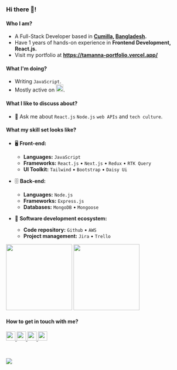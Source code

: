 <!--
[website]: https://taibislamdipu.netlify.app/
[facebook]: https://web.facebook.com/chayabithy.kusum/
[twitter]: https://twitter.com/BithyTamanna
[linkedin]: https://www.linkedin.com/in/tamanna-akter/
[medium]: https://taibislamdipu.medium.com/
[email]: tamannabithy14@gmail.com -->

### Hi there 👋!

#### Who I am?

- A Full-Stack Developer based in **[Cumilla](https://en.wikipedia.org/wiki/Comilla), [Bangladesh](https://en.wikipedia.org/wiki/Bangladesh).**
- Have 1 years of hands-on experience in **Frontend Development, React.js.**
- Visit my portfolio at **https://tamanna-portfolio.vercel.app/**

#### What I'm doing?

- Writing `JavaScript`.
- Mostly active on <a href="https://www.linkedin.com/in/tamanna-akter/"><img src="https://cdn-icons-png.flaticon.com/512/174/174857.png" height=20></a>.
<!-- - Building **[CHT-Travel](https://cht-travel.netlify.app/)** as an travel agency project. -->

#### What I like to discuss about?

- 💬 Ask me about `React.js` `Node.js` `web APIs` and `tech culture`.

#### What my skill set looks like?

- 🖥 **Front-end:**

  - **Languages:** `JavaScript`
  - **Frameworks:** `React.js` • `Next.js` • `Redux` • `RTK Query`
  - **UI Toolkit:** `Tailwind` • `Bootstrap` • `Daisy Ui`

- 🗄️ **Back-end:**

  - **Languages:** `Node.js`
  - **Frameworks:** `Express.js`
  - **Databases:** `MongoDB` • `Mongoose`

- 🎡 **Software development ecosystem:**

  - **Code repository:** `Github` • `AWS`
  - **Project management:** `Jira` • `Trello`

<!--Github Stats-->
<p float="left">
<img height="180em" src="https://github-readme-stats.vercel.app/api?username=tamannaBithy" /> 
<img height="180em" src="https://github-readme-stats.vercel.app/api/top-langs/?username=tamannaBithy"/>
</p>

#### How to get in touch with me?

<p left="center">
<a href="https://www.linkedin.com/in/tamanna-akter/">
  <img src="https://img.shields.io/badge/linkedin-%230077B5.svg?&style=for-the-badge&logo=linkedin&logoColor=white" height=25>
</a> 
<a href="https://www.facebook.com/tamannaBithy14/">
  <img src="https://img.shields.io/badge/Facebook-1877F2?style=for-the-badge&logo=facebook&logoColor=white" height=25>
</a>
<a href="https://medium.com/@bimurto.bithy14">
  <img src="https://img.shields.io/badge/medium-%231DA1F2.svg?&style=for-the-badge&logo=medium&logoColor=white" height=25>
</a> 
<a href="mailto:tamannabithy14@gmail.com">
  <img src="https://img.shields.io/badge/Gmail-D14836?style=for-the-badge&logo=gmail&logoColor=white" height=25>
</a>
</p>

<br/>
<!-- GitHub Profile Views Counter -->

![](https://komarev.com/ghpvc/?username=tamannaBithy)
